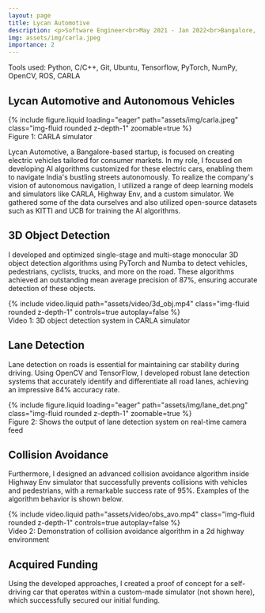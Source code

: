 ```yaml
---
layout: page
title: Lycan Automotive
description: <p>Software Engineer<br>May 2021 - Jan 2022<br>Bangalore, India</p>
img: assets/img/carla.jpeg
importance: 2
---
```


Tools used: Python, C/C++, Git, Ubuntu, Tensorflow, PyTorch, NumPy, OpenCV, ROS, CARLA

## Lycan Automotive and Autonomous Vehicles

<div class="row mt-3">
    {% include figure.liquid loading="eager" path="assets/img/carla.jpeg" class="img-fluid rounded z-depth-1" zoomable=true %}
</div>
<div class="caption">
    Figure 1: CARLA simulator
</div>

Lycan Automotive, a Bangalore-based startup, is focused on creating electric vehicles tailored for consumer markets. In my role, I focused on developing AI algorithms customized for these electric cars, enabling them to navigate India's bustling streets autonomously. To realize the company's vision of autonomous navigation, I utilized a range of deep learning models and simulators like CARLA, Highway Env, and a custom simulator. We gathered some of the data ourselves and also utilized open-source datasets such as KITTI and UCB for training the AI algorithms.

## 3D Object Detection

I developed and optimized single-stage and multi-stage monocular 3D object detection algorithms using PyTorch and Numba to detect vehicles, pedestrians, cyclists, trucks, and more on the road. These algorithms achieved an outstanding mean average precision of 87%, ensuring accurate detection of these objects.

<div class="row mt-3">
    {% include video.liquid path="assets/video/3d_obj.mp4" class="img-fluid rounded z-depth-1" controls=true autoplay=false %}
</div>
<div class="caption">
    Video 1: 3D object detection system in CARLA simulator
</div>

## Lane Detection

Lane detection on roads is essential for maintaining car stability during driving. Using OpenCV and TensorFlow, I developed robust lane detection systems that accurately identify and differentiate all road lanes, achieving an impressive 84% accuracy rate.
<div class="row mt-3">
    {% include figure.liquid loading="eager" path="assets/img/lane_det.png" class="img-fluid rounded z-depth-1" zoomable=true %}
</div>
<div class="caption">
    Figure 2: Shows the output of lane detection system on real-time camera feed
</div>

## Collision Avoidance

Furthermore, I designed an advanced collision avoidance algorithm inside Highway Env simulator that successfully prevents collisions with vehicles and pedestrians, with a remarkable success rate of 95%. Examples of the algorithm behavior is shown below.

<div class="row mt-3">
    {% include video.liquid path="assets/video/obs_avo.mp4" class="img-fluid rounded z-depth-1" controls=true autoplay=false %}
</div>
<div class="caption">
    Video 2: Demonstration of collision avoidance algorithm in a 2d highway environment
</div>

## Acquired Funding

Using the developed approaches, I created a proof of concept for a self-driving car that operates within a custom-made simulator (not shown here), which successfully secured our initial funding.

